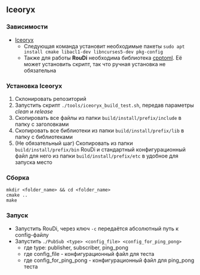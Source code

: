 ## Iceoryx

### Зависимости

* [Iceoryx](https://github.com/eclipse/iceoryx)
   * Следующая команда установит необходимые пакеты ```sudo apt install cmake libacl1-dev libncurses5-dev pkg-config```
   * Также для работы **RouDi** необходима библиотека [cpptoml](https://github.com/skystrife/cpptoml).
 Её может установить скрипт, так что ручная установка не обязательна

### Установка Iceoryx

1. Склонировать репозиторий
2. Запустить скрипт ```./tools/iceoryx_build_test.sh```, передав параметры *clean* и *release*
3. Скопировать все файлы из папки ```build/install/prefix/include``` в папку с заголовками
4. Скопировать все библиотеки из папки ```build/install/prefix/lib``` в папку с библиотеками
5. (Не обязательный шаг) Скопировать из папки ```build/install/prefix/bin``` RouDi и стандартный конфигурационный файл
для него из папки ```build/install/prefix/etc``` в удобное для запуска место

### Сборка

```
mkdir <folder_name> && cd <folder_name>
cmake ..
make
```

### Запуск

* Запустить RouDi, через ключ ```-c``` передаётся абсолютный путь к config-файлу
* Запустить ```./PubSub <type> <config_file> <config_for_ping_pong>```
    * где type: publisher, subscriber, ping_pong
    * где config_file - конфигурационный файл для теста
    * где config_for_ping_pong - конфигурационный файл для ping_pong теста
